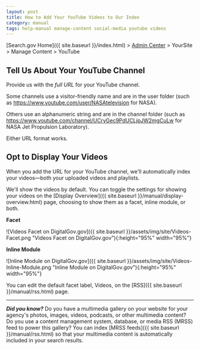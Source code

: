 ```yaml
---
layout: post
title: How to Add Your YouTube Videos to Our Index
category: manual
tags: help-manual manage-content social-media youtube videos
---
```


[Search.gov Home]({{ site.baseurl }}/index.html) > [Admin Center](https://search.usa.gov/sites/) > YourSite > Manage Content > YouTube

## Tell Us About Your YouTube Channel

Provide us with the *full URL* for your YouTube channel. 

Some channels use a visitor-friendly name and are in the user folder (such as <https://www.youtube.com/user/NASAtelevision> for NASA). 

Others use an alphanumeric string and are in the channel folder (such as <https://www.youtube.com/channel/UCryGec9PdUCLjpJW2mgCuLw> for NASA Jet Propulsion Laboratory). 

Either URL format works.

## Opt to Display Your Videos

When you add the URL for your YouTube channel, we'll automatically index your videos&mdash;both your uploaded videos and playlists.

We'll show the videos by default. You can toggle the settings for showing your videos on the [Display Overview]({{ site.baseurl }}/manual/display-overview.html) page, choosing to show them as a facet, inline module, or both.

**Facet**

![Videos Facet on DigitalGov.gov]({{ site.baseurl }}/assets/img/site/Videos-Facet.png "Videos Facet on DigitalGov.gov"){:height="95%" width="95%"}

**Inline Module**

![Inline Module on DigitalGov.gov]({{ site.baseurl }}/assets/img/site/Videos-Inline-Module.png "Inline Module on DigitalGov.gov"){:height="95%" width="95%"}

You can edit the default facet label, Videos, on the [RSS]({{ site.baseurl }}/manual/rss.html) page.

---

***Did you know?*** Do you have a multimedia gallery on your website for your agency's photos, images, videos, podcasts, or other multimedia content? Do you use a content management system, database, or media RSS (MRSS) feed to power this gallery? You can index [MRSS feeds]({{ site.baseurl }}/manual/rss.html) so that your multimedia content is automatically included in your search results.
